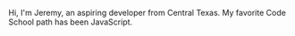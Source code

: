 Hi, I'm Jeremy, an aspiring developer from Central Texas. My favorite Code School path has been JavaScript.
